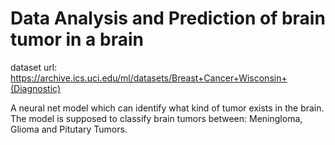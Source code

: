 # Data Analysis and Prediction of brain tumor in a brain

dataset url: https://archive.ics.uci.edu/ml/datasets/Breast+Cancer+Wisconsin+(Diagnostic)



A neural net model which can identify what kind of tumor exists in the brain. The model is supposed to classify brain tumors between: Meningloma, Glioma and Pitutary Tumors.







